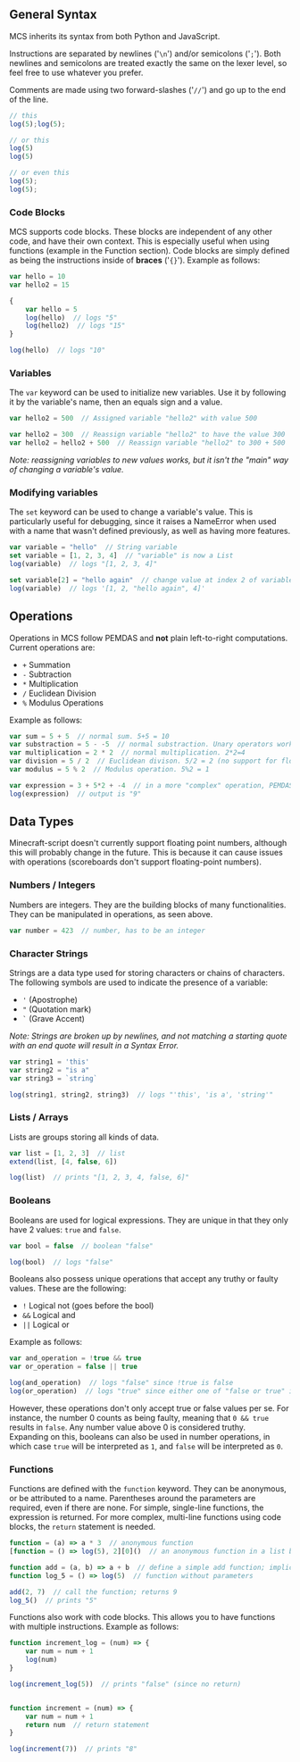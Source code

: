 ## General Syntax
MCS inherits its syntax from both Python and JavaScript.

Instructions are separated by newlines ('``\n``') and/or semicolons ('``;``').
Both newlines and semicolons are treated exactly the same on the lexer level,
so feel free to use whatever you prefer.

Comments are made using two forward-slashes ('``//``') and go up to the end of the line.
```js
// this
log(5);log(5);

// or this
log(5)
log(5)

// or even this
log(5);
log(5);
```

### Code Blocks
MCS supports code blocks. These blocks are independent of any other code, and have their own context.
This is especially useful when using functions (example in the Function section).
Code blocks are simply defined as being the instructions inside of **braces** ('``{}``').
Example as follows:
```js
var hello = 10
var hello2 = 15

{
    var hello = 5
    log(hello)  // logs "5"
    log(hello2)  // logs "15"
}

log(hello)  // logs "10"
```

### Variables
The ``var`` keyword can be used to initialize new variables.
Use it by following it by the variable's name, then an equals sign and a value.

```js
var hello2 = 500  // Assigned variable "hello2" with value 500

var hello2 = 300  // Reassign variable "hello2" to have the value 300
var hello2 = hello2 + 500  // Reassign variable "hello2" to 300 + 500
```
_Note: reassigning variables to new values works,
but it isn't the "main" way of changing a variable's value._


### Modifying variables
The ``set`` keyword can be used to change a variable's value. This is particularly
useful for debugging, since it raises a NameError when used with a name that wasn't defined
previously, as well as having more features.

```js
var variable = "hello"  // String variable
set variable = [1, 2, 3, 4]  // "variable" is now a List
log(variable)  // logs "[1, 2, 3, 4]"

set variable[2] = "hello again"  // change value at index 2 of variable
log(variable)  // logs '[1, 2, "hello again", 4]'
```

## Operations
Operations in MCS follow PEMDAS and **not** plain left-to-right computations.
Current operations are:
- ``+`` Summation
- ``-`` Subtraction
- ``*`` Multiplication
- ``/`` Euclidean Division
- ``%`` Modulus Operations

Example as follows:
```js
var sum = 5 + 5  // normal sum. 5+5 = 10
var substraction = 5 - -5  // normal substraction. Unary operators work, so 5 - -5 = 10
var multiplication = 2 * 2  // normal multiplication. 2*2=4
var division = 5 / 2  // Euclidean divison. 5/2 = 2 (no support for floating point numbers)
var modulus = 5 % 2  // Modulus operation. 5%2 = 1

var expression = 3 + 5*2 + -4  // in a more "complex" operation, PEMDAS is applied.
log(expression)  // output is "9"
```

## Data Types
Minecraft-script doesn't currently support floating point numbers,
although this will probably change in the future.
This is because it can cause issues with operations
(scoreboards don't support floating-point numbers).


### Numbers / Integers
Numbers are integers. They are the building blocks of many functionalities.
They can be manipulated in operations, as seen above.
```js
var number = 423  // number, has to be an integer
```

### Character Strings
Strings are a data type used for storing characters or chains of characters.
The following symbols are used to indicate the presence of a variable:
- ``'`` (Apostrophe)
- ``"`` (Quotation mark)
- `` ` `` (Grave Accent)

*Note: Strings are broken up by newlines,
and not matching a starting quote with an end quote will result in a Syntax Error.*
```js
var string1 = 'this'
var string2 = "is a"
var string3 = `string`

log(string1, string2, string3)  // logs "'this', 'is a', 'string'"
```

### Lists / Arrays
Lists are groups storing all kinds of data.
```js
var list = [1, 2, 3]  // list
extend(list, [4, false, 6])

log(list)  // prints "[1, 2, 3, 4, false, 6]"
```

### Booleans
Booleans are used for logical expressions. They are unique in that they only
have 2 values: ``true`` and ``false``.
```js
var bool = false  // boolean "false"

log(bool)  // logs "false"
```

Booleans also possess unique operations that accept any truthy or faulty values. These are the following:
- ``!`` Logical not (goes before the bool)
- ``&&`` Logical and
- ``||`` Logical or

Example as follows:
```js
var and_operation = !true && true
var or_operation = false || true

log(and_operation)  // logs "false" since !true is false
log(or_operation)  // logs "true" since either one of "false or true" is true
```
However, these operations don't only accept true or false values per se.
For instance, the number 0 counts as being faulty, meaning that ``0 && true`` results in ``false``.
Any number value above 0 is considered truthy.<br>
Expanding on this, booleans can also be used in number operations,
in which case ``true`` will be interpreted as ``1``,
and ``false`` will be interpreted as ``0``.

### Functions
Functions are defined with the ``function`` keyword. They can be anonymous,
or be attributed to a name. Parentheses around the parameters are required, even if there are none.
For simple, single-line functions, the expression is returned.
For more complex, multi-line functions using code blocks, the ``return`` statement is needed.

```js
function = (a) => a * 3  // anonymous function
[function = () => log(5), 2][0]()  // an anonymous function in a list being called

function add = (a, b) => a + b  // define a simple add function; implicit return
function log_5 = () => log(5)  // function without parameters

add(2, 7)  // call the function; returns 9
log_5()  // prints "5"
```

Functions also work with code blocks. This allows you to have functions with multiple instructions.
Example as follows:
```js
function increment_log = (num) => {
    var num = num + 1
    log(num)
}

log(increment_log(5))  // prints "false" (since no return)


function increment = (num) => {
    var num = num + 1
    return num  // return statement
}

log(increment(7))  // prints "8"
```